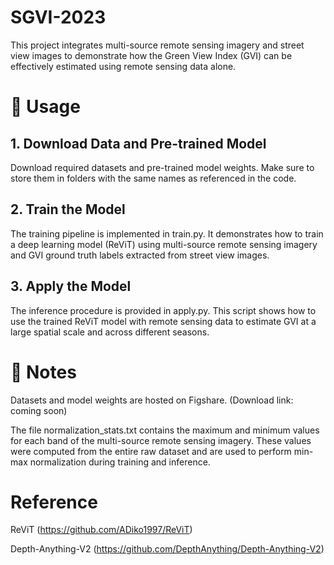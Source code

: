# SGVI-2023

This project integrates multi-source remote sensing imagery and street view images to demonstrate how the Green View Index (GVI) can be effectively estimated using remote sensing data alone.


# 🔧 Usage


## 1. Download Data and Pre-trained Model

Download required datasets and pre-trained model weights. Make sure to store them in folders with the same names as referenced in the code.

## 2. Train the Model

The training pipeline is implemented in train.py. It demonstrates how to train a deep learning model (ReViT) using multi-source remote sensing imagery and GVI ground truth labels extracted from street view images.

## 3. Apply the Model

The inference procedure is provided in apply.py. This script shows how to use the trained ReViT model with remote sensing data to estimate GVI at a large spatial scale and across different seasons.




# 📌 Notes


Datasets and model weights are hosted on Figshare.
(Download link: coming soon)

The file normalization_stats.txt contains the maximum and minimum values for each band of the multi-source remote sensing imagery. These values were computed from the entire raw dataset and are used to perform min-max normalization during training and inference.

# Reference

ReViT (https://github.com/ADiko1997/ReViT)

Depth-Anything-V2 (https://github.com/DepthAnything/Depth-Anything-V2)
